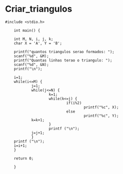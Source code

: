 # Criar_triangulos

	#include <stdio.h>
	
        int main() {
	
        int M, N, i, j, k;
        char X = 'A', Y = 'B';
	
        printf("quantos triangulos serao formados: ");
        scanf("%d", &M);
        printf("Quantas linhas terao o triangulo: ");
        scanf("%d", &N);
        printf("\n");
	
        i=1;
        while(i<=M) {
                j=1;
                while(j<=N) {
                        k=1;
                        while(k<=j) {
                                if(i%2)
                                        printf("%c", X);
                                else
                                        printf("%c", Y);
				k=k+1; 
                        }
                        printf ("\n");
                j=j+1;
                }
        printf ("\n");
        i=i+1;
        }
	
        return 0;
	
        }
